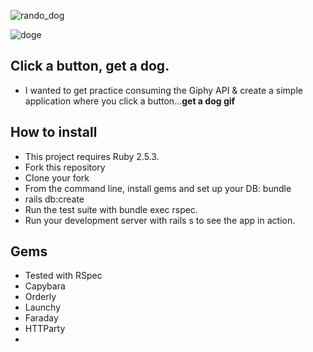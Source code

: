 ![rando_dog](https://ci6.googleusercontent.com/proxy/s3LutD1hsfwO-IDYBbruaUs7PKRmhwYNeRujE441krqqOAZldlDARaRmvIVIBByE_ilJAjL4QsSX_7Y5GOPlg63PvZJM3xa9_JhWW__Fub2RXvRnCZaWZN83jn_iDUQxGr_tLkRWYwRuJQBw_UGl5qw85pMTiGf8=s0-d-e1-ft#https://www.freelogodesign.org/file/app/client/thumb/f5646c96-6425-479d-9755-be1d662a27c2_200x200.png)

![doge](https://external-content.duckduckgo.com/iu/?u=https%3A%2F%2Ftse1.mm.bing.net%2Fth%3Fid%3DOIP.bLNTfJQPXwfkdvHKdgenJAHaEo%26pid%3DApi&f=1)

## Click a button, get a dog.
<ul>
  <li>I wanted to get practice consuming the Giphy API & create a simple application where you click a button...<strong>get a dog gif</strong></li>
  </ul>
  
## How to install
<ul>
  <li>This project requires Ruby 2.5.3.</li>

<li>Fork this repository</li>
<li>Clone your fork</li>
<li>From the command line, install gems and set up your DB:
bundle</li>
<li>rails db:create</li>
<li>Run the test suite with bundle exec rspec.</li>
<li>Run your development server with rails s to see the app in action.</li>
</ul>

## Gems

<ul>
  <li>Tested with RSpec</li>
  <li>Capybara</li>
  <li>Orderly</li>
  <li>Launchy</li>
  <li>Faraday</li>
  <li>HTTParty<li>
  </ul>


